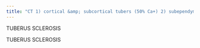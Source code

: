 ```yaml
---
title: "CT 1) cortical &amp; subcortical tubers (50% Ca+) 2) subependymal nodules (80% Ca+) MR: 1) cortical &amp; subcortical tubers (Dark T1, Bright T2) 2) Subependymal nodules/hamartomas (follow WM, Dark T2 if Ca+, variable enhancement) 3) Giant cell astrocytoma (MC near Foramen of Monro, Interval growth best differenting factor, also show marked enhancement) Extraparenchymal manifestations: 1) AMLs 2) retinal hamartomas 3) cardiac rhabdomyomas 4) TS lung disease"
---
```

TUBERUS SCLEROSIS

TUBERUS 
SCLEROSIS

